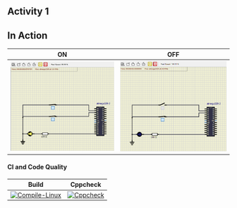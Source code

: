 
## Activity 1
## In Action

|ON|OFF|
|:--:|:--:|
|![ON](simulation/Person_is_seated_and_turned_heater_on.png)|![OFF](simulation/Person%20_is_seated.png)|

#### CI and Code Quality

|Build|Cppcheck|
|:--:|:--:|
|[![Compile-Linux](https://github.com/257858/Emb-C/actions/workflows/Compile.yml/badge.svg)](https://github.com/257858/Emb-C/actions/workflows/Compile.yml)|[![Cppcheck](https://github.com/257858/Emb-C/actions/workflows/CodeQulaity.yml/badge.svg)](https://github.com/257858/Emb-C/actions/workflows/CodeQulaity.yml)|




